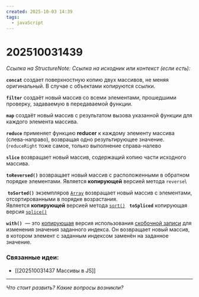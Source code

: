 ```yaml
---
created: 2025-10-03 14:39
tags:
  - javaScript
---
```

# 202510031439
*Ссылка на StructureNote:*
*Ссылка на исходник или контекст (если есть):* 

**`concat`** создает поверхностную копию двух массивов, не меняя оригинальный. В случае с объектами копируются ссылки.

**`filter`** создаёт новый массив со всеми элементами, прошедшими проверку, задаваемую в передаваемой функции.

**`map`** создаёт новый массив с результатом вызова указанной функции для каждого элемента массива.

**`reduce`** применяет функцию **reducer** к каждому элементу массива (слева-направо), возвращая одно результирующее значение.(`reduceRight` тоже самое, только выполнение справа-налево

**`slice`** возвращает новый массив, содержащий копию части исходного массива.

**`toReversed()`** возвращает новый массив с расположенными в обратном порядке элементами. Является **копирующей** версией метода `reverse`\

 **`toSorted()`** экземпляров [`Array`](https://developer.mozilla.org/ru/docs/Web/JavaScript/Reference/Global_Objects/Array) возвращает новый массив с элементами, отсортированными в порядке возрастания. Является **копирующей** версией метода [`sort()`](https://developer.mozilla.org/ru/docs/Web/JavaScript/Reference/Global_Objects/Array/sort)
 
**`toSpliced`** копирующая версия [`splice()`](https://developer.mozilla.org/en-US/docs/Web/JavaScript/Reference/Global_Objects/Array/splice)

**`with()`**  — это [копирующая](https://developer.mozilla.org/en-US/docs/Web/JavaScript/Reference/Global_Objects/Array#copying_methods_and_mutating_methods) версия использования [скобочной записи](https://developer.mozilla.org/en-US/docs/Web/JavaScript/Reference/Operators/Property_accessors#bracket_notation) для изменения значения заданного индекса. Он возвращает новый массив, в котором элемент с заданным индексом заменён на заданное значение.
### Связанные идеи:
* [[202510031437 Массивы в JS]]
---

*Что стоит развить? Какие вопросы возникли?*